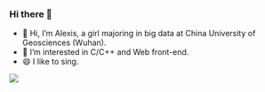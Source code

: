 ### Hi there 👋

- 👋 Hi, I’m Alexis, a girl majoring in big data at China University of Geosciences (Wuhan).
- 💞️ I’m interested in C/C++ and Web front-end.
- 😄 I like to sing.

<img align="bottom" src="https://github-readme-stats.vercel.app/api?username=alexis-yz&show_icons=true&icon_color=CE1D2D&text_color=718096&bg_color=ffffff&hide_title=true" />

<!---
KantLee/KantLee is a ✨ special ✨ repository because its `README.md` (this file) appears on your GitHub profile.
You can click the Preview link to take a look at your changes.
--->
